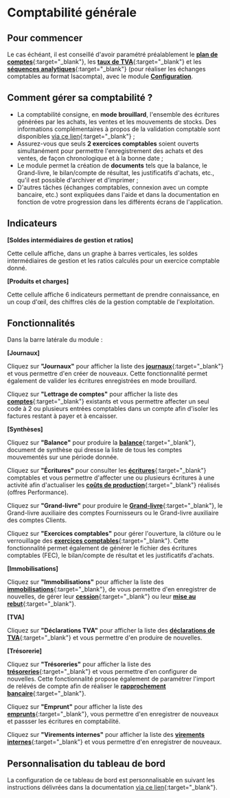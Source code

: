 # Comptabilité générale

## Pour commencer

Le cas échéant, il est conseillé d'avoir paramétré préalablement le [**plan de comptes**](https://doc.ekylibre.com/fr/chapitre5/#plan){:target="_blank"}, les [**taux de TVA**](https://doc.ekylibre.com/fr/chapitre5/#tva){:target="_blank"} et les [**séquences analytiques**](https://doc.ekylibre.com/fr/chapitre5/#seq-analytique){:target="_blank"} (pour réaliser les échanges comptables au format Isacompta), avec le module [**Configuration**](/backend/dashboards/settings).

## Comment gérer sa comptabilité ?

* La comptabilité consigne, en **mode brouillard**, l'ensemble des écritures générées par les achats, les ventes et les mouvements de stocks. Des informations complémentaires à propos de la validation comptable sont disponibles [via ce lien](https://doc.ekylibre.com/fr/chapitre5/#introduction){:target="_blank"}&nbsp;;
* Assurez-vous que seuls **2 exercices comptables** soient ouverts simultanément pour permettre l'enregistrement des achats et des ventes, de façon chronologique et à la bonne date&nbsp;;
* Le module permet la création de **documents** tels que la balance, le Grand-livre, le bilan/compte de résultat, les justificatifs d'achats, etc., qu'il est possible d'archiver et d'imprimer&nbsp;;
* D'autres tâches (échanges comptables, connexion avec un compte bancaire, etc.) sont expliquées dans l'aide et dans la documentation en fonction de votre progression dans les différents écrans de l'application.

## Indicateurs

**[Soldes intermédiaires de gestion et ratios]**

Cette cellule affiche, dans un graphe à barres verticales, les soldes intermédiaires de gestion et les ratios calculés pour un exercice comptable donné.

**[Produits et charges]**

Cette cellule affiche 6 indicateurs permettant de prendre connaissance, en un coup d'œil, des chiffres clés de la gestion comptable de l'exploitation.

## Fonctionnalités

Dans la barre latérale du module&nbsp;:

**[Journaux]**

Cliquez sur **"Journaux"** pour afficher la liste des [**journaux**](https://doc.ekylibre.com/fr/chapitre5/#journaux){:target="_blank"} et vous permettre d'en créer de nouveaux. Cette fonctionnalité permet également de valider les écritures enregistrées en mode brouillard.

Cliquez sur **"Lettrage de comptes"** pour afficher la liste des [**comptes**](https://doc.ekylibre.com/fr/chapitre5/#lettrage){:target="_blank"} existants et vous permettre affecter un seul code à 2 ou plusieurs entrées comptables dans un compte afin d'isoler les factures restant à payer et à encaisser.

**[Synthèses]**

Cliquez sur **"Balance"** pour produire la [**balance**](https://doc.ekylibre.com/fr/chapitre5/#balance){:target="_blank"}, document de synthèse qui dresse la liste de tous les comptes mouvementés sur une période donnée.

Cliquez sur **"Écritures"** pour consulter les [**écritures**](https://doc.ekylibre.com/fr/chapitre5/#ecritures){:target="_blank"} comptables et vous permettre d'affecter une ou plusieurs écritures à une activité afin d'actualiser les [**coûts de production**](https://doc.ekylibre.com/fr/performance/#couts-prod){:target="_blank"} réalisés (offres Performance).

Cliquez sur **"Grand-livre"** pour produire le [**Grand-livre**](https://doc.ekylibre.com/fr/chapitre5/#grand-livre){:target="_blank"}, le Grand-livre auxiliaire des comptes Fournisseurs ou le Grand-livre auxiliaire des comptes Clients.

Cliquez sur **"Exercices comptables"** pour gérer l'ouverture, la clôture ou le verrouillage des [**exercices comptables**](https://doc.ekylibre.com/fr/chapitre5/#exercice){:target="_blank"}. Cette fonctionnalité permet également de générer le fichier des écritures comptables (FEC), le bilan/compte de résultat et les justificatifs d'achats.

**[Immobilisations]**

Cliquez sur **"Immobilisations"** pour afficher la liste des [**immobilisations**](https://doc.ekylibre.com/fr/chapitre5/#immobilisations){:target="_blank"}, de vous permettre d'en enregistrer de nouvelles, de gérer leur [**cession**](https://doc.ekylibre.com/fr/chapitre5/#cession){:target="_blank"} ou leur [**mise au rebut**](https://doc.ekylibre.com/fr/chapitre5/#mise-rebut){:target="_blank"}.

**[TVA]**

Cliquez sur **"Déclarations TVA"** pour afficher la liste des [**déclarations de TVA**](https://doc.ekylibre.com/fr/chapitre5/#declaration){:target="_blank"} et vous permettre d'en produire de nouvelles.

**[Trésorerie]**

Cliquez sur **"Trésoreries"** pour afficher la liste des [**trésoreries**](https://doc.ekylibre.com/fr/chapitre5/#tresorerie){:target="_blank"} et vous permettre d'en configurer de nouvelles. Cette fonctionnalité propose également de paramétrer l'import de relévés de compte afin de réaliser le [**rapprochement bancaire**](https://doc.ekylibre.com/fr/chapitre5/#rapprochement){:target="_blank"}.

Cliquez sur **"Emprunt"** pour afficher la liste des [**emprunts**](https://doc.ekylibre.com/fr/chapitre5/#emprunts){:target="_blank"}, vous permettre d'en enregistrer de nouveaux et passser les écritures en comptabilité.

Cliquez sur **"Virements internes"** pour afficher la liste des [**virements internes**](https://doc.ekylibre.com/fr/chapitre5/#virements){:target="_blank"} et vous permettre d'en enregistrer de nouveaux.

## Personnalisation du tableau de bord

La configuration de ce tableau de bord est personnalisable en suivant les instructions délivrées dans la documentation [via ce lien](https://doc.ekylibre.com/fr/chapitre4/#perso){:target="_blank"}.
